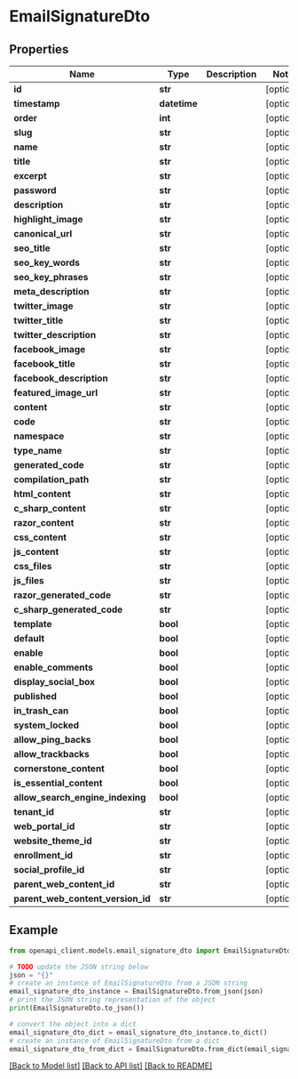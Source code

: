 # EmailSignatureDto


## Properties

Name | Type | Description | Notes
------------ | ------------- | ------------- | -------------
**id** | **str** |  | [optional] 
**timestamp** | **datetime** |  | [optional] 
**order** | **int** |  | [optional] 
**slug** | **str** |  | [optional] 
**name** | **str** |  | [optional] 
**title** | **str** |  | [optional] 
**excerpt** | **str** |  | [optional] 
**password** | **str** |  | [optional] 
**description** | **str** |  | [optional] 
**highlight_image** | **str** |  | [optional] 
**canonical_url** | **str** |  | [optional] 
**seo_title** | **str** |  | [optional] 
**seo_key_words** | **str** |  | [optional] 
**seo_key_phrases** | **str** |  | [optional] 
**meta_description** | **str** |  | [optional] 
**twitter_image** | **str** |  | [optional] 
**twitter_title** | **str** |  | [optional] 
**twitter_description** | **str** |  | [optional] 
**facebook_image** | **str** |  | [optional] 
**facebook_title** | **str** |  | [optional] 
**facebook_description** | **str** |  | [optional] 
**featured_image_url** | **str** |  | [optional] 
**content** | **str** |  | [optional] 
**code** | **str** |  | [optional] 
**namespace** | **str** |  | [optional] 
**type_name** | **str** |  | [optional] 
**generated_code** | **str** |  | [optional] 
**compilation_path** | **str** |  | [optional] 
**html_content** | **str** |  | [optional] 
**c_sharp_content** | **str** |  | [optional] 
**razor_content** | **str** |  | [optional] 
**css_content** | **str** |  | [optional] 
**js_content** | **str** |  | [optional] 
**css_files** | **str** |  | [optional] 
**js_files** | **str** |  | [optional] 
**razor_generated_code** | **str** |  | [optional] 
**c_sharp_generated_code** | **str** |  | [optional] 
**template** | **bool** |  | [optional] 
**default** | **bool** |  | [optional] 
**enable** | **bool** |  | [optional] 
**enable_comments** | **bool** |  | [optional] 
**display_social_box** | **bool** |  | [optional] 
**published** | **bool** |  | [optional] 
**in_trash_can** | **bool** |  | [optional] 
**system_locked** | **bool** |  | [optional] 
**allow_ping_backs** | **bool** |  | [optional] 
**allow_trackbacks** | **bool** |  | [optional] 
**cornerstone_content** | **bool** |  | [optional] 
**is_essential_content** | **bool** |  | [optional] 
**allow_search_engine_indexing** | **bool** |  | [optional] 
**tenant_id** | **str** |  | [optional] 
**web_portal_id** | **str** |  | [optional] 
**website_theme_id** | **str** |  | [optional] 
**enrollment_id** | **str** |  | [optional] 
**social_profile_id** | **str** |  | [optional] 
**parent_web_content_id** | **str** |  | [optional] 
**parent_web_content_version_id** | **str** |  | [optional] 

## Example

```python
from openapi_client.models.email_signature_dto import EmailSignatureDto

# TODO update the JSON string below
json = "{}"
# create an instance of EmailSignatureDto from a JSON string
email_signature_dto_instance = EmailSignatureDto.from_json(json)
# print the JSON string representation of the object
print(EmailSignatureDto.to_json())

# convert the object into a dict
email_signature_dto_dict = email_signature_dto_instance.to_dict()
# create an instance of EmailSignatureDto from a dict
email_signature_dto_from_dict = EmailSignatureDto.from_dict(email_signature_dto_dict)
```
[[Back to Model list]](../README.md#documentation-for-models) [[Back to API list]](../README.md#documentation-for-api-endpoints) [[Back to README]](../README.md)


